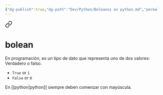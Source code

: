 ```yaml
---
{"dg-publish":true,"dg-path":"Dev/Python/Boleanos en python.md","permalink":"/dev/python/boleanos-en-python/","created":"2024-06-10T17:40","updated":"2024-06-10T19:13"}
---
```



<div class="transclusion internal-embed is-loaded"><a class="markdown-embed-link" href="/dev/logica/boleanos/" aria-label="Open link"><svg xmlns="http://www.w3.org/2000/svg" width="24" height="24" viewBox="0 0 24 24" fill="none" stroke="currentColor" stroke-width="2" stroke-linecap="round" stroke-linejoin="round" class="svg-icon lucide-link"><path d="M10 13a5 5 0 0 0 7.54.54l3-3a5 5 0 0 0-7.07-7.07l-1.72 1.71"></path><path d="M14 11a5 5 0 0 0-7.54-.54l-3 3a5 5 0 0 0 7.07 7.07l1.71-1.71"></path></svg></a><div class="markdown-embed">

<div class="markdown-embed-title">

# bolean

</div>



En programación, es un tipo de dato que representa uno de dos valores: Verdadero o falso.
- `True` or `1`
- `False` or `0`

</div></div>

En [[python\|python]] siempre deben comenzar con mayúscula.